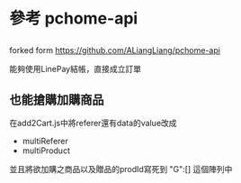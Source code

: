 # 參考 pchome-api

##

forked form https://github.com/ALiangLiang/pchome-api

能夠使用LinePay結帳，直接成立訂單
 
## 也能搶購加購商品
 
在add2Cart.js中將referer還有data的value改成
-  multiReferer
-  multiProduct

並且將欲加購之商品以及贈品的prodId寫死到
"G":[]
這個陣列中